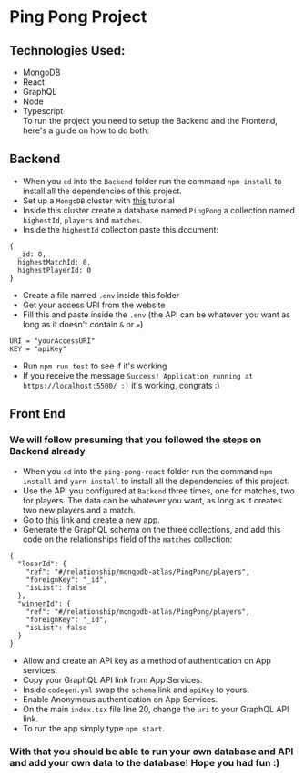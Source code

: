 # Ping Pong Project
## Technologies Used:
- MongoDB
- React
- GraphQL
- Node
- Typescript  
To run the project you need to setup the Backend and the Frontend, here's a guide on how to do both:
## Backend
- When you `cd` into the `Backend` folder run the command `npm install` to install all the dependencies of this project.
- Set up a `MongoDB` cluster with [this](https://www.mongodb.com/basics/clusters/mongodb-cluster-setup) tutorial
- Inside this cluster create a database named `PingPong` a collection named `highestId`, `players` and `matches`.
- Inside the `highestId` collection paste this document:
```
{
  _id: 0,
  highestMatchId: 0,
  highestPlayerId: 0
}
```
- Create a file named `.env` inside this folder
- Get your access URI from the website
- Fill this and paste inside the `.env` (the API can be whatever you want as long as it doesn't contain `&` or `=`)
```
URI = "yourAccessURI"
KEY = "apiKey"
```
- Run `npm run test` to see if it's working
- If you receive the message `Success! Application running at https://localhost:5500/ :)` it's working, congrats :)
## Front End
### We will follow presuming that you followed the steps on Backend already

- When you `cd` into the `ping-pong-react` folder run the command `npm install` and `yarn install` to install all the dependencies of this project.
- Use the API you configured at `Backend` three times, one for matches, two for players. The data can be whatever you want, as long as it creates two new players and a match.
- Go to [this](https://www.mongodb.com/docs/atlas/app-services/graphql/#how-app-services-creates-graphql-schemas) link and create a new app.
- Generate the GraphQL schema on the three collections, and add this code on the relationships field of the `matches` collection:
```
{
  "loserId": {
    "ref": "#/relationship/mongodb-atlas/PingPong/players",
    "foreignKey": "_id",
    "isList": false
  },
  "winnerId": {
    "ref": "#/relationship/mongodb-atlas/PingPong/players",
    "foreignKey": "_id",
    "isList": false
  }
}
```
- Allow and create an API key as a method of authentication on App services.
- Copy your GraphQL API link from App Services.
- Inside `codegen.yml` swap the `schema` link and `apiKey` to yours.
- Enable Anonymous authentication on App Services.
- On the main `index.tsx` file line 20, change the `uri` to your GraphQL API link.
- To run the app simply type `npm start`.

### With that you should be able to run your own database and API and add your own data to the database! Hope you had fun :)
